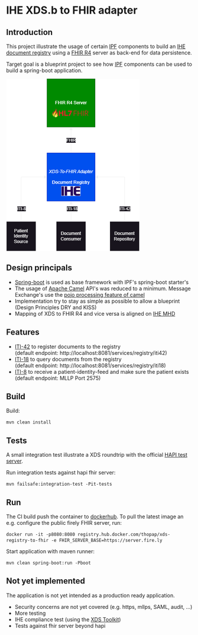 # IHE XDS.b to FHIR adapter

## Introduction
This project illustrate the usage of certain [IPF](https://github.com/oehf/ipf) components to build an [IHE document registry](https://profiles.ihe.net/ITI/TF/Volume1/ch-10.html#10.1) using a [FHIR R4](https://hl7.org/fhir/R4/index.html) server as back-end for data persistence.

Target goal is a blueprint project to see how [IPF](https://github.com/oehf/ipf) components can be used to build a spring-boot application.

![XDS-to-fhir](src/doc/xds-to-fhir-registry_integration.png)

## Design principals
* [Spring-boot](https://spring.io/projects/spring-boot) is used as base framework with IPF's spring-boot starter's
* The usage of [Apache Camel](https://camel.apache.org/) API's was reduced to a minimum. Message Exchange's use the [pojo processing feature of camel](https://camel.apache.org/manual/pojo-producing.html#_hiding_the_camel_apis_from_your_code)
* Implementation try to stay as simple as possible to allow a blueprint (Design Principles DRY and KISS)
* Mapping of XDS to FHIR R4 and vice versa is aligned on [IHE MHD](https://profiles.ihe.net/ITI/MHD/)

## Features
* [ITI-42](https://profiles.ihe.net/ITI/TF/Volume2/ITI-42.html) to register documents to the registry  
(default endpoint: http://localhost:8081/services/registry/iti42)
* [ITI-18](https://profiles.ihe.net/ITI/TF/Volume2/ITI-18.html) to query documents from the registry  
(default endpoint: http://localhost:8081/services/registry/iti18)
* [ITI-8](https://profiles.ihe.net/ITI/TF/Volume2/ITI-8.html) to receive a patient-identity-feed and make sure the patient exists  
(default endpoint: MLLP Port 2575)

## Build

Build:

```
mvn clean install
```



## Tests
A small integration test illustrate a XDS roundtrip with the official [HAPI test server](https://hapi.fhir.org/).

Run integration tests against hapi fhir server:

```
mvn failsafe:integration-test -Pit-tests
```

## Run
The CI build push the container to [dockerhub](https://hub.docker.com/r/thopap/xds-registry-to-fhir). To pull the latest image an e.g. configure the public firely FHIR server, run:

```
docker run -it -p8080:8080 registry.hub.docker.com/thopap/xds-registry-to-fhir -e FHIR_SERVER_BASE=https://server.fire.ly
```

Start application with maven runner:

```
mvn clean spring-boot:run -Pboot
```

## Not yet implemented
The application is not yet intended as a production ready application.

* Security concerns are not yet covered (e.g. https, mllps, SAML, audit, ...)
* More testing
* IHE compliance test (using the [XDS Toolkit](https://github.com/usnistgov/iheos-toolkit2))
* Tests against fhir server beyond hapi